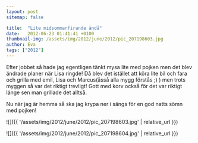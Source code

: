 ```yaml
---
layout: post
sitemap: false

title:  "Lite midsommarfirande ändå"
date:   2012-06-23 01:41:41 +0100
thumbnail-img: /assets/img/2012/june/2012/pic_207198603.jpg
author: Eva
tags: ["2012"]
---
```


Efter jobbet så hade jag egentligen tänkt mysa lite med pojken men det blev ändrade planer när Lisa ringde! Då blev det istället att köra lite bil och fara och grilla med emil, Lisa och Marcus(åsså alla mygg förstås ;) ) men trots myggen så var det riktigt trevligt! Gott med korv också för det var riktigt länge sen man grillade det alltså. 

Nu när jag är hemma så ska jag krypa ner i sängs för en god natts sömn med pojken!

![]({{ '/assets/img/2012/june/2012/pic_207198603.jpg'  | relative_url }})

![]({{ '/assets/img/2012/june/2012/pic_207198604.jpg'  | relative_url }})

